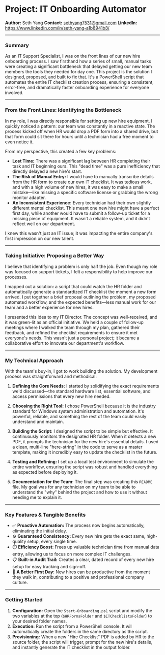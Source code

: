 # Project: IT Onboarding Automator

**Author:** Seth Yang
**Contact:** sethyang7531@gmail.com
**LinkedIn:** https://www.linkedin.com/in/seth-yang-a1b8941b8/

---

### **Summary**

As an IT Support Specialist, I was on the front lines of our new hire onboarding process. I saw firsthand how a series of small, manual tasks were creating a significant bottleneck that delayed getting our new team members the tools they needed for day one. This project is the solution I designed, proposed, and built to fix that. It's a PowerShell script that automates the entire IT checklist creation process, ensuring a consistent, error-free, and dramatically faster onboarding experience for everyone involved.

---

### **From the Front Lines: Identifying the Bottleneck**

In my role, I was directly responsible for setting up new hire equipment. I quickly noticed a pattern: our team was constantly in a reactive state. The process kicked off when HR would drop a PDF form into a shared drive, but that form could sit there for hours until a technician had a free moment to even notice it.

From my perspective, this created a few key problems:

*   **Lost Time:** There was a significant lag between HR completing their task and IT beginning ours. This "dead time" was a pure inefficiency that directly delayed a new hire's start.
*   **The Risk of Manual Entry:** I would have to manually transcribe details from the HR form to create our own IT checklist. It was tedious work, and with a high volume of new hires, it was easy to make a small mistake—like missing a specific software license or grabbing the wrong monitor adapter.
*   **An Inconsistent Experience:** Every technician had their own slightly different mental checklist. This meant one new hire might have a perfect first day, while another would have to submit a follow-up ticket for a missing piece of equipment. It wasn't a reliable system, and it didn't reflect well on our department.

I knew this wasn't just an IT issue; it was impacting the entire company's first impression on our new talent.

---

### **Taking Initiative: Proposing a Better Way**

I believe that identifying a problem is only half the job. Even though my role was focused on support tickets, I felt a responsibility to help improve our processes.

I mapped out a solution: a script that could watch the HR folder and automatically generate a standardized IT checklist the moment a new form arrived. I put together a brief proposal outlining the problem, my proposed automated workflow, and the expected benefits—less manual work for our team and a better experience for new hires.

I presented this idea to my IT Director. The concept was well-received, and it was green-lit as an official initiative. We held a couple of follow-up meetings where I walked the team through my plan, gathered their feedback, and refined the checklist requirements to ensure it met everyone's needs. This wasn't just a personal project; it became a collaborative effort to innovate our department's workflow.

---

### **My Technical Approach**

With the team's buy-in, I got to work building the solution. My development process was straightforward and methodical:

1.  **Defining the Core Needs:** I started by solidifying the exact requirements we'd discussed—the standard hardware list, essential software, and access permissions that every new hire needed.

2.  **Choosing the Right Tool:** I chose PowerShell because it is the industry standard for Windows system administration and automation. It's powerful, reliable, and something the rest of the team could easily understand and maintain.

3.  **Building the Script:** I designed the script to be simple but effective. It continuously monitors the designated HR folder. When it detects a new PDF, it prompts the technician for the new hire's essential details. I used a clean, multi-line "here-string" in the code to serve as a master template, making it incredibly easy to update the checklist in the future.

4.  **Testing and Refining:** I set up a local test environment to simulate the entire workflow, ensuring the script was robust and handled everything as expected before deploying it.

5.  **Documentation for the Team:** The final step was creating this `README` file. My goal was for any technician on my team to be able to understand the "why" behind the project and how to use it without needing me to explain it.

---

### **Key Features & Tangible Benefits**

*   ✅ **Proactive Automation:** The process now begins automatically, eliminating the initial delay.
*   ⚙️ **Guaranteed Consistency:** Every new hire gets the exact same, high-quality setup, every single time.
*   ⏱️ **Efficiency Boost:** Frees up valuable technician time from manual data entry, allowing us to focus on more complex IT challenges.
*   📋 **Built-in Audit Trail:** Creates a clear, dated record of every new hire setup for easy tracking and sign-off.
*   🚀 **A Better First Day:** New hires can be productive from the moment they walk in, contributing to a positive and professional company culture.

---

### **Getting Started**

1.  **Configuration:** Open the `Start-Onboarding.ps1` script and modify the two variables at the top (`$HRFormsFolder` and `$ITChecklistsFolder`) to your desired folder names.
2.  **Execution:** Run the script from a PowerShell console. It will automatically create the folders in the same directory as the script.
3.  **Provisioning:** When a new "Hire Checklist" PDF is added by HR to the source folder, the script will trigger, prompt for the new hire's details, and instantly generate the IT checklist in the output folder.
